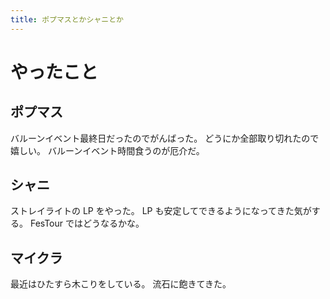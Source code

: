 ```yaml
---
title: ポプマスとかシャニとか
---
```


# やったこと

## ポプマス

バルーンイベント最終日だったのでがんばった。
どうにか全部取り切れたので嬉しい。
バルーンイベント時間食うのが厄介だ。

## シャニ

ストレイライトの LP をやった。
LP も安定してできるようになってきた気がする。
FesTour ではどうなるかな。

## マイクラ

最近はひたすら木こりをしている。
流石に飽きてきた。
